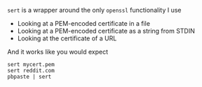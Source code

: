 `sert` is a wrapper around the only `openssl` functionality I use

* Looking at a PEM-encoded certificate in a file
* Looking at a PEM-encoded certificate as a string from STDIN
* Looking at the certificate of a URL

And it works like you would expect

```
sert mycert.pem
sert reddit.com
pbpaste | sert
```